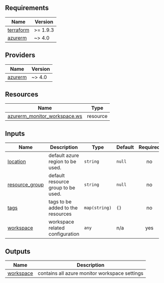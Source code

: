<!-- BEGIN_TF_DOCS -->
## Requirements

| Name | Version |
|------|---------|
| <a name="requirement_terraform"></a> [terraform](#requirement\_terraform) | >= 1.9.3 |
| <a name="requirement_azurerm"></a> [azurerm](#requirement\_azurerm) | ~> 4.0 |

## Providers

| Name | Version |
|------|---------|
| <a name="provider_azurerm"></a> [azurerm](#provider\_azurerm) | ~> 4.0 |

## Resources

| Name | Type |
|------|------|
| [azurerm_monitor_workspace.ws](https://registry.terraform.io/providers/hashicorp/azurerm/latest/docs/resources/monitor_workspace) | resource |

## Inputs

| Name | Description | Type | Default | Required |
|------|-------------|------|---------|:--------:|
| <a name="input_location"></a> [location](#input\_location) | default azure region to be used. | `string` | `null` | no |
| <a name="input_resource_group"></a> [resource\_group](#input\_resource\_group) | default resource group to be used. | `string` | `null` | no |
| <a name="input_tags"></a> [tags](#input\_tags) | tags to be added to the resources | `map(string)` | `{}` | no |
| <a name="input_workspace"></a> [workspace](#input\_workspace) | workspace related configuration | `any` | n/a | yes |

## Outputs

| Name | Description |
|------|-------------|
| <a name="output_workspace"></a> [workspace](#output\_workspace) | contains all azure monitor workspace settings |
<!-- END_TF_DOCS -->
